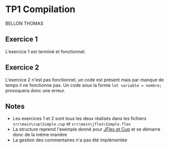 # TP1 Compilation
BELLON THOMAS

## Exercice 1
L'exercice 1 est terminé et fonctionnel.

## Exercice 2
L'exercice 2 n'est pas fonctionnel, un code est présent mais par manque de temps il ne fonctionne pas.
Un code sous la forme `let variable = nombre;` provoquera donc une erreur.

## Notes
 - Les exercices 1 et 2 sont tous les deux réalisés dans les fichiers `src\main\cup\Simple.cup` et `src\main\jflex\Simple.flex`
 - La structure reprend l'exemple donné pour [JFlex et Cup](https://github.com/Info805/I805_Exemple_Simple_JFlex_Cup) et se démarre donc de la même manière
 - La gestion des commentaires n'a pas été implémentée
